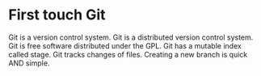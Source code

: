 # First touch Git

Git is a version control system.
Git is a distributed version control system.
Git is free software distributed under the GPL.
Git has a mutable index called stage.
Git tracks changes of files.
Creating a new branch is quick AND simple.

